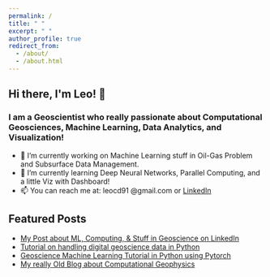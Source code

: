 ```yaml
---
permalink: /
title: " "
excerpt: " "
author_profile: true
redirect_from: 
  - /about/
  - /about.html
---
```


## Hi there, I'm Leo! 👋

### I am a Geoscientist who really passionate about Computational Geosciences, Machine Learning, Data Analytics, and Visualization!
- 🔭 I’m currently working on Machine Learning stuff in Oil-Gas Problem and Subsurface Data Management.
- 🌱 I’m currently learning Deep Neural Networks, Parallel Computing, and a little Viz with Dashboard!
- 📫 You can reach me at: leocd91 @gmail.com or [LinkedIn](https://www.linkedin.com/in/leo-c-0988727b/)

## Featured Posts
- [My Post about ML, Computing, & Stuff in Geoscience on LinkedIn](https://www.linkedin.com/in/leo-c-0988727b/detail/recent-activity/shares/)
- [Tutorial on handling digital geoscience data in Python](https://github.com/leocd91/geodatahandling)
- [Geoscience Machine Learning Tutorial in Python using Pytorch](https://github.com/leocd91/geoscience-ML-tutorial)
- [My really Old Blog about Computational Geophysics](http://redigitize.blogspot.com/)
